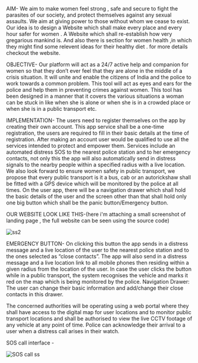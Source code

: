 
AIM-
We aim to make women feel strong , safe and secure to fight the parasites of our society, and protect themselves against any sexual assaults. We aim at giving power to those without whom we cease to exist. Our idea is to design a Website which shall make every place and every hour safer for women . A Website which shall re-establish how very gregarious mankind is. And also there is section for women health ,in which they might find some relevent ideas for their healthy diet . for more details checkout the website.

OBJECTIVE-
Our platform will act as a 24/7 active help and companion for women so that they don’t ever feel that they are alone in the middle of a crisis situation.
It will unite and enable the citizens of India and the police to work towards a common problem. This tool will act as eyes and ears for the police and help them in preventing crimes against women. This tool has been designed in a manner that it covers the various situations a woman can be stuck in like when she is alone or when she is in a crowded place or when she is in a public transport etc.

IMPLEMENTATION-
The users need to register themselves on the app by creating their own account. This app service shall be a one-time registration, the users are required to fill in their basic details at the time of registration. After making an account user would be qualified to use all the services intended to protect and empower them. 
Services include an automated distress SOS to the nearest police station and to her emergency contacts, not only this the app will also automatically send in distress signals to the nearby people within a specified radius with a live location. We also look forward to ensure women safety in public transport, we propose that every public transport is it a bus, cab or an autorickshaw shall be fitted with a GPS device which will be monitored by the police at all times.
On the user app, there will be a navigation drawer which shall hold the basic details of the user and the screen other than that shall hold only one big button which shall be the panic button/Emergency button.

OUR WEBSITE LOOK LIKE THIS-(here i'm attaching a small screenshot of landing page , the full website can be seen using the source code)

![ss2](https://user-images.githubusercontent.com/90760374/174637689-81fcc857-5515-4664-81b1-a4881012e26d.png)


EMERGENCY BUTTON- On clicking this button the app sends in a distress message and a live location of the user to the nearest police station and to the ones selected as “close contacts”. The app will also send in a distress message and a live location link to all mobile phones then residing within a given radius from the location of the user. In case the user clicks the button while in a public transport, the system recognises the vehicle and marks it red on the map which is being monitored by the police.
Navigation Drawer: The user can change their basic information and add/change their close contacts in this drawer.

The concerned authorities will be operating using a web portal where they shall have access to the digital map for user locations and to monitor public transport locations and shall be authorised to view the live CCTV footage of any vehicle at any point of time. Police can acknowledge their arrival to a user when a distress call arises in their watch.

SOS call interface -

![SOS call ss](https://user-images.githubusercontent.com/90760374/174646211-a078061f-f02d-40d7-8a80-635d5b6bc64f.jpeg)
